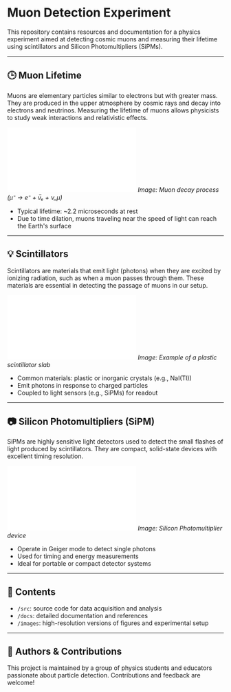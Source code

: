 # Muon Detection Experiment

This repository contains resources and documentation for a physics experiment aimed at detecting cosmic muons and measuring their lifetime using scintillators and Silicon Photomultipliers (SiPMs).

---

## 🕒 Muon Lifetime

Muons are elementary particles similar to electrons but with greater mass. They are produced in the upper atmosphere by cosmic rays and decay into electrons and neutrinos. Measuring the lifetime of muons allows physicists to study weak interactions and relativistic effects.

![Muon Decay](images/fit_buono_1500bins.pdf)
*Image: Muon decay process (μ⁻ → e⁻ + ν̅ₑ + ν_μ)*

- Typical lifetime: ~2.2 microseconds at rest
- Due to time dilation, muons traveling near the speed of light can reach the Earth's surface

---

## 💡 Scintillators

Scintillators are materials that emit light (photons) when they are excited by ionizing radiation, such as when a muon passes through them. These materials are essential in detecting the passage of muons in our setup.

![Scintillator Material](images/fit_buono_1500bins.pdf)
*Image: Example of a plastic scintillator slab*

- Common materials: plastic or inorganic crystals (e.g., NaI(Tl))
- Emit photons in response to charged particles
- Coupled to light sensors (e.g., SiPMs) for readout

---

## 📷 Silicon Photomultipliers (SiPM)

SiPMs are highly sensitive light detectors used to detect the small flashes of light produced by scintillators. They are compact, solid-state devices with excellent timing resolution.

![SiPM](images/fit_buono_1500bins.pdf)
*Image: Silicon Photomultiplier device*

- Operate in Geiger mode to detect single photons
- Used for timing and energy measurements
- Ideal for portable or compact detector systems

---

## 📁 Contents

- `/src`: source code for data acquisition and analysis
- `/docs`: detailed documentation and references
- `/images`: high-resolution versions of figures and experimental setup

---

## 🧪 Authors & Contributions

This project is maintained by a group of physics students and educators passionate about particle detection. Contributions and feedback are welcome!

